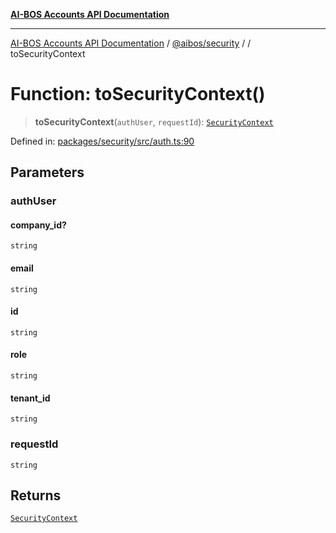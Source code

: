 [**AI-BOS Accounts API Documentation**](../../../README.md)

***

[AI-BOS Accounts API Documentation](../../../README.md) / [@aibos/security](../README.md) / [](../README.md) / toSecurityContext

# Function: toSecurityContext()

> **toSecurityContext**(`authUser`, `requestId`): [`SecurityContext`](../types/type-aliases/SecurityContext.md)

Defined in: [packages/security/src/auth.ts:90](https://github.com/pohlai88/accounts/blob/48103fb36d28b2b9bfb33472b6de2f719773cde9/packages/security/src/auth.ts#L90)

## Parameters

### authUser

#### company_id?

`string`

#### email

`string`

#### id

`string`

#### role

`string`

#### tenant_id

`string`

### requestId

`string`

## Returns

[`SecurityContext`](../types/type-aliases/SecurityContext.md)
